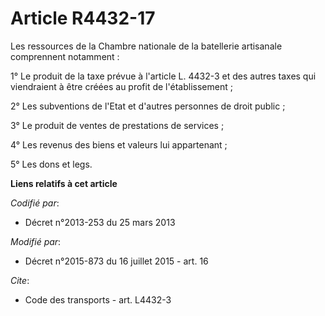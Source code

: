 # Article R4432-17

Les ressources de la Chambre nationale de la batellerie artisanale comprennent notamment : 

1° Le produit de la taxe prévue à l'article L. 4432-3 et des autres taxes qui viendraient à être créées au profit de
l'établissement ; 

2° Les subventions de l'Etat et d'autres personnes de droit public ; 

3° Le produit de ventes de prestations de services ; 

4° Les revenus des biens et valeurs lui appartenant ; 

5° Les dons et legs.

**Liens relatifs à cet article**

_Codifié par_:

  - Décret n°2013-253 du 25 mars 2013

_Modifié par_:

  - Décret n°2015-873 du 16 juillet 2015 - art. 16

_Cite_:

  - Code des transports - art. L4432-3
